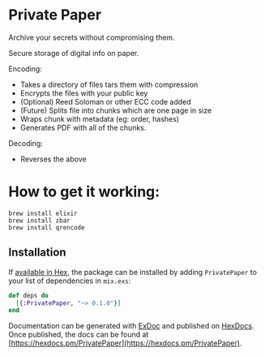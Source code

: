 # Private Paper
    
Archive your secrets without compromising them.

Secure storage of digital info on paper. 

Encoding:
- Takes a directory of files tars them with compression
- Encrypts the files with your public key
- (Optional) Reed Soloman or other ECC code added
- (Future) Splits file into chunks which are one page in size
- Wraps chunk with metadata (eg: order, hashes)
- Generates PDF with all of the chunks. 

Decoding:
- Reverses the above

How to get it working:
======================

```
brew install elixir
brew install zbar
brew install qrencode
```

## Installation

If [available in Hex](https://hex.pm/docs/publish), the package can be installed
by adding `PrivatePaper` to your list of dependencies in `mix.exs`:

```elixir
def deps do
  [{:PrivatePaper, "~> 0.1.0"}]
end
```

Documentation can be generated with [ExDoc](https://github.com/elixir-lang/ex_doc)
and published on [HexDocs](https://hexdocs.pm). Once published, the docs can
be found at [https://hexdocs.pm/PrivatePaper](https://hexdocs.pm/PrivatePaper).




